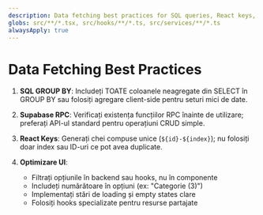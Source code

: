 ```yaml
---
description: Data fetching best practices for SQL queries, React keys, and UI optimization
globs: src/**/*.tsx, src/hooks/**/*.ts, src/services/**/*.ts
alwaysApply: true
---
```


# Data Fetching Best Practices

1. **SQL GROUP BY**: Includeți TOATE coloanele neagregate din SELECT în GROUP BY sau folosiți agregare client-side pentru seturi mici de date.

2. **Supabase RPC**: Verificați existența funcțiilor RPC înainte de utilizare; preferați API-ul standard pentru operațiuni CRUD simple.

3. **React Keys**: Generați chei compuse unice (`${id}-${index}`); nu folosiți doar index sau ID-uri ce pot avea duplicate.

4. **Optimizare UI**: 
   - Filtrați opțiunile în backend sau hooks, nu în componente
   - Includeți numărătoare în opțiuni (ex: "Categorie (3)")
   - Implementați stări de loading și empty states clare
   - Folosiți hooks specializate pentru resurse partajate

